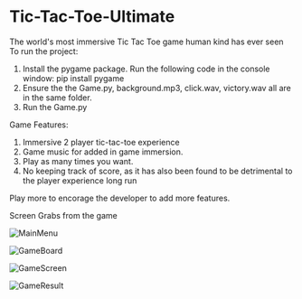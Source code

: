 # Tic-Tac-Toe-Ultimate
The world's most immersive Tic Tac Toe game human kind has ever seen
To run the project:
1. Install the pygame package. Run the following code in the console window:
   pip install pygame
2. Ensure the the Game.py, background.mp3, click.wav, victory.wav all are in the same folder.
3. Run the Game.py

Game Features:
1. Immersive 2 player tic-tac-toe experience
2. Game music for added in game immersion.
3. Play as many times you want.
4. No keeping track of score, as it has also been found to be detrimental to the player experience long run

Play more to encorage the developer to add more features.

Screen Grabs from the game

![MainMenu](https://github.com/user-attachments/assets/27085c03-ecd2-4f9f-8a9a-63a7ca529aa4)

![GameBoard](https://github.com/user-attachments/assets/fb64bb6d-d7b7-4211-ac5d-cd3399837709)

![GameScreen](https://github.com/user-attachments/assets/d2c002e4-5401-4802-8c8c-5902668034df)

![GameResult](https://github.com/user-attachments/assets/17ab78c0-bb8f-4c26-996a-e8085699cacf)
